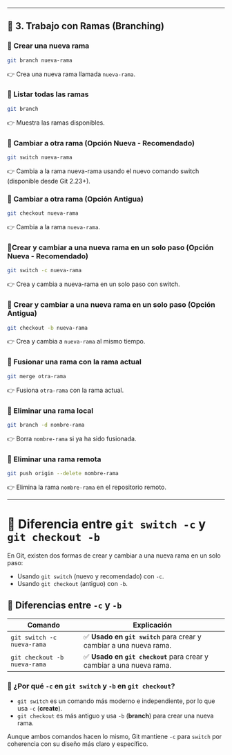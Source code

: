 
---
## 📌 **3. Trabajo con Ramas (Branching)**

### 🔹 Crear una nueva rama
```bash
git branch nueva-rama
```
👉 Crea una nueva rama llamada `nueva-rama`.

### 🔹 Listar todas las ramas
```bash
git branch
```
👉 Muestra las ramas disponibles.

### 🔹 Cambiar a otra rama (Opción Nueva - Recomendado)
```bash
git switch nueva-rama
```
👉 Cambia a la rama nueva-rama usando el nuevo comando switch (disponible desde Git 2.23+).

### 🔹 Cambiar a otra rama (Opción Antigua)
```bash
git checkout nueva-rama
```
👉 Cambia a la rama `nueva-rama`.

### 🔹Crear y cambiar a una nueva rama en un solo paso (Opción Nueva - Recomendado)
```bash
git switch -c nueva-rama
```
👉 Crea y cambia a nueva-rama en un solo paso con switch.

### 🔹  Crear y cambiar a una nueva rama en un solo paso (Opción Antigua)
```bash
git checkout -b nueva-rama
```
👉 Crea y cambia a `nueva-rama` al mismo tiempo.

### 🔹 Fusionar una rama con la rama actual
```bash
git merge otra-rama
```
👉 Fusiona `otra-rama` con la rama actual.

### 🔹 Eliminar una rama local
```bash
git branch -d nombre-rama
```
👉 Borra `nombre-rama` si ya ha sido fusionada.

### 🔹 Eliminar una rama remota
```bash
git push origin --delete nombre-rama
```
👉 Elimina la rama `nombre-rama` en el repositorio remoto.


 
---
# 📌 Diferencia entre `git switch -c` y `git checkout -b`

En Git, existen dos formas de crear y cambiar a una nueva rama en un solo paso:
- Usando `git switch` (nuevo y recomendado) con `-c`.
- Usando `git checkout` (antiguo) con `-b`.

## 📌 Diferencias entre `-c` y `-b`
| Comando                        | Explicación |
|--------------------------------|------------|
| `git switch -c nueva-rama` | ✅ **Usado en `git switch`** para crear y cambiar a una nueva rama. |
| `git checkout -b nueva-rama` | ✅ **Usado en `git checkout`** para crear y cambiar a una nueva rama. |

### 🔹 ¿Por qué `-c` en `git switch` y `-b` en `git checkout`?
- `git switch` es un comando más moderno e independiente, por lo que usa `-c` (**create**).
- `git checkout` es más antiguo y usa `-b` (**branch**) para crear una nueva rama.

Aunque ambos comandos hacen lo mismo, Git mantiene `-c` para `switch` por coherencia con su diseño más claro y específico.


